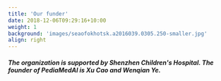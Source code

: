 ```yaml
---
title: 'Our funder'
date: 2018-12-06T09:29:16+10:00
weight: 1
background: 'images/seaofokhotsk.a2016039.0305.250-smaller.jpg'
align: right
---
```


##### The organization is supported by Shenzhen Children's Hospital. The founder of PediaMedAI is Xu Cao and Wenqian Ye.
